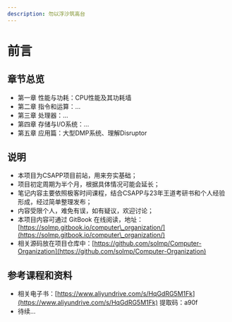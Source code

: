 ```yaml
---
description: 勿以浮沙筑高台
---
```


# 前言

## 章节总览

* 第一章 性能与功耗：CPU性能及其功耗墙
* 第二章 指令和运算：...
* 第三章 处理器：...
* 第四章 存储与I/O系统：...
* 第五章 应用篇：大型DMP系统、理解Disruptor

## 说明

* 本项目为CSAPP项目前站，用来夯实基础；
* 项目初定周期为半个月，根据具体情况可能会延长；
* 笔记内容主要依照极客时间课程，结合CSAPP与23年王道考研书和个人经验形成，经过简单整理发布；
* 内容受限个人，难免有误，如有疑议，欢迎讨论；
* 本项目内容可通过 GitBook 在线阅读，地址：[https://solmp.gitbook.io/computer\_organization/](https://solmp.gitbook.io/computer\_organization/)
* 相关源码放在项目仓库中：[https://github.com/solmp/Computer-Organization](https://github.com/solmp/Computer-Organization)

## 参考课程和资料

* 相关电子书：[https://www.aliyundrive.com/s/HqGdRG5M1Fk](https://www.aliyundrive.com/s/HqGdRG5M1Fk) 提取码：a90f
* 待续...
